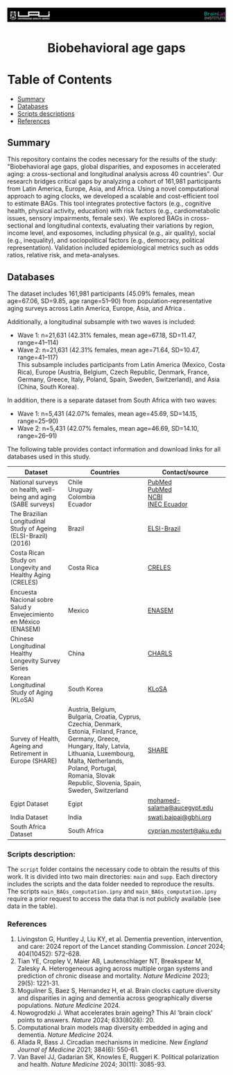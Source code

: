 ![](images/header.png)  

# <p align="center">Biobehavioral age gaps</p>

# Table of Contents
- [Summary](#Summary)
- [Databases](#Databases)
- [Scripts descriptions](#Scriptsdescription)
- [References](#Referencesection)

  

## Summary
<a name="Summary"></a>
This repository contains the codes necessary for the results of the study: "Biobehavioral age gaps, global disparities, and exposomes in accelerated aging: a cross-sectional and longitudinal analysis across 40 countries". Our research bridges critical gaps by analyzing a cohort of 161,981 participants from Latin America, Europe, Asia, and Africa. Using a novel computational approach to aging clocks, we developed a scalable and cost-efficient tool to estimate BAGs. This tool integrates protective factors (e.g., cognitive health, physical activity, education) with risk factors (e.g., cardiometabolic issues, sensory impairments, female sex). We explored BAGs in cross-sectional and longitudinal contexts, evaluating their variations by region, income level, and exposomes, including physical (e.g., air quality), social (e.g., inequality), and sociopolitical factors (e.g., democracy, political representation). Validation included epidemiological metrics such as odds ratios, relative risk, and meta-analyses.


## Databases
<a name="Databases"></a>



The dataset includes 161,981 participants (45.09% females, mean age=67.06, SD=9.85, age range=51–90) from population-representative aging surveys across Latin America, Europe, Asia, and Africa . 

Additionally, a longitudinal subsample with two waves is included:  
- Wave 1: n=21,631 (42.31% females, mean age=67.18, SD=11.47, range=41–114)  
- Wave 2: n=21,631 (42.31% females, mean age=71.64, SD=10.47, range=41–117)  
This subsample includes participants from Latin America (Mexico, Costa Rica), Europe (Austria, Belgium, Czech Republic, Denmark, France, Germany, Greece, Italy, Poland, Spain, Sweden, Switzerland), and Asia (China, South Korea).  

In addition, there is a separate dataset from South Africa with two waves:  
- Wave 1: n=5,431 (42.07% females, mean age=45.69, SD=14.15, range=25–90)  
- Wave 2: n=5,431 (42.07% females, mean age=46.69, SD=14.10, range=26–91)  

The following table provides contact information and download links for all databases used in this study.



| Dataset | Countries | Contact/source |
|---------|-----------|----------------|
| National surveys on health, well-being and aging (SABE surveys) | Chile <br>Uruguay <br>Colombia <br>Ecuador  | [PubMed](https://pubmed.ncbi.nlm.nih.gov/16053641/)<br>[PubMed](https://pubmed.ncbi.nlm.nih.gov/16053641/)<br>[NCBI](https://www.ncbi.nlm.nih.gov/pmc/articles/PMC6774577)<br>[INEC Ecuador](https://www.ecuadorencifras.gob.ec/encuesta-de-salud-bienestar-del-adulto-mayor/) |
| The Brazilian Longitudinal Study of Ageing (ELSI-Brazil) (2016) | Brazil  | [ELSI-Brazil](https://elsi.cpqrr.fiocruz.br/) |
| Costa Rican Study on Longevity and Healthy Aging (CRELES) | Costa Rica  | [CRELES](http://www.creles.berkeley.edu/index.html) |
| Encuesta Nacional sobre Salud y Envejecimiento en México (ENASEM) | Mexico | [ENASEM](https://enasem.org/Home/index_esp.aspx) |
| Chinese Longitudinal Healthy Longevity Survey Series | China  | [CHARLS](https://charls.pku.edu.cn/en/) |
| Korean Longitudinal Study of Aging (KLoSA) | South Korea  | [KLoSA](https://survey.keis.or.kr/eng/klosa/klosa01.jsp) |
| Survey of Health, Ageing and Retirement in Europe (SHARE) | Austria, Belgium, Bulgaria, Croatia, Cyprus, Czechia, Denmark, Estonia, Finland, France, Germany, Greece, Hungary, Italy, Latvia, Lithuania, Luxembourg, Malta, Netherlands, Poland, Portugal, Romania, Slovak Republic, Slovenia, Spain, Sweden, Switzerland  | [SHARE](https://www.share-eric.eu/) |
| Egipt Dataset | Egipt | mohamed-salama@aucegypt.edu |
| India Dataset | India | swati.bajpai@gbhi.org |
| South Africa Dataset | South Africa | cyprian.mostert@aku.edu |


### Scripts description:
<a name="Scriptsdescription"></a>
The `script` folder contains the necessary code to obtain the results of this work. It is divided into two main directories: `main` and `supp`. Each directory includes the scripts and the data folder needed to reproduce the results. The scripts `main_BAGs_computation.ipny` and `main_BAGs_computation.ipny` require a prior request to access the data that is not publicly available (see data in the table).


### References
<a name="Referencesection"></a>
1. Livingston G, Huntley J, Liu KY, et al. Dementia prevention, intervention, and care: 2024 report of the Lancet standing Commission. *Lancet* 2024; 404(10452): 572-628.  
2. Tian YE, Cropley V, Maier AB, Lautenschlager NT, Breakspear M, Zalesky A. Heterogeneous aging across multiple organ systems and prediction of chronic disease and mortality. *Nature Medicine* 2023; 29(5): 1221-31.  
3. Moguilner S, Baez S, Hernandez H, et al. Brain clocks capture diversity and disparities in aging and dementia across geographically diverse populations. *Nature Medicine* 2024.  
4. Nowogrodzki J. What accelerates brain ageing? This AI 'brain clock' points to answers. *Nature* 2024; 633(8028): 20.  
5. Computational brain models map diversity embedded in aging and dementia. *Nature Medicine* 2024.  
6. Allada R, Bass J. Circadian mechanisms in medicine. *New England Journal of Medicine* 2021; 384(6): 550-61.  
7. Van Bavel JJ, Gadarian SK, Knowles E, Ruggeri K. Political polarization and health. *Nature Medicine* 2024; 30(11): 3085-93.
